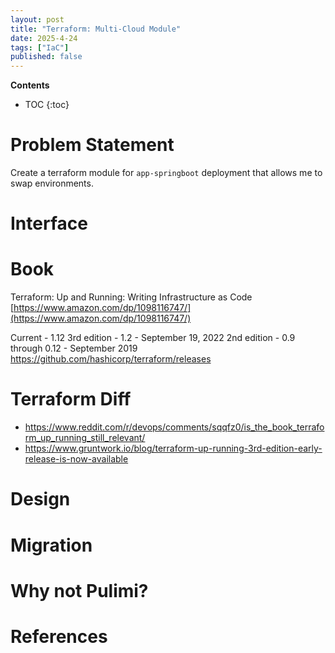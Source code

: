 ```yaml
---
layout: post
title: "Terraform: Multi-Cloud Module"
date: 2025-4-24
tags: ["IaC"]
published: false
---
```


**Contents**
* TOC
{:toc}

# Problem Statement

Create a terraform module for `app-springboot` deployment that allows me to swap environments.

# Interface

# Book

Terraform: Up and Running: Writing Infrastructure as Code
[https://www.amazon.com/dp/1098116747/](https://www.amazon.com/dp/1098116747/)

Current - 1.12
3rd edition - 1.2 - September 19, 2022
2nd edition - 0.9 through 0.12 - September 2019
https://github.com/hashicorp/terraform/releases

# Terraform Diff

* https://www.reddit.com/r/devops/comments/sqqfz0/is_the_book_terraform_up_running_still_relevant/
* https://www.gruntwork.io/blog/terraform-up-running-3rd-edition-early-release-is-now-available

# Design


# Migration


# Why not Pulimi?

# References
[^1]: [][]
